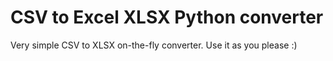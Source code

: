 # CSV to Excel XLSX Python converter

Very simple CSV to XLSX on-the-fly converter. Use it as you please :)